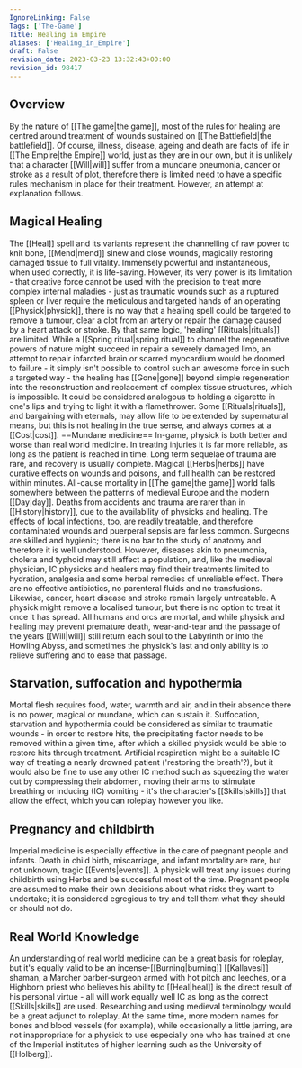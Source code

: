 ```yaml
---
IgnoreLinking: False
Tags: ['The-Game']
Title: Healing in Empire
aliases: ['Healing_in_Empire']
draft: False
revision_date: 2023-03-23 13:32:43+00:00
revision_id: 98417
---
```


## Overview
By the nature of [[The game|the game]], most of the rules for healing are centred around treatment of wounds sustained on [[The Battlefield|the battlefield]].  Of course, illness, disease, ageing and death are facts of life in [[The Empire|the Empire]] world, just as they are in our own, but it is unlikely that a character [[Will|will]] suffer from a mundane pneumonia, cancer or stroke as a result of plot, therefore there is limited need to have a specific rules mechanism in place for their treatment. However, an attempt at explanation follows.
## Magical Healing
The [[Heal]] spell and its variants represent the channelling of raw power to knit bone, [[Mend|mend]] sinew and close wounds, magically restoring damaged tissue to full vitality. Immensely powerful and instantaneous, when used correctly, it is life-saving. However, its very power is its limitation - that creative force cannot be used with the precision to treat more complex internal maladies - just as traumatic wounds such as a ruptured spleen or liver require the meticulous and targeted hands of an operating [[Physick|physick]], there is no way that a healing spell could be targeted to remove a tumour, clear a clot from an artery or repair the damage caused by a heart attack or stroke. 
By that same logic, 'healing' [[Rituals|rituals]] are limited. While a [[Spring ritual|spring ritual]] to channel the regenerative powers of nature might succeed in repair a severely damaged limb, an attempt to repair infarcted brain or scarred myocardium would be doomed to failure - it simply isn't possible to control such an awesome force in such a targeted way - the healing has [[Gone|gone]] beyond simple regeneration into the reconstruction and replacement of complex tissue structures, which is impossible.  It could be considered analogous to holding a cigarette in one's lips and trying to light it with a flamethrower.
Some [[Rituals|rituals]], and bargaining with eternals, may allow life to be extended by supernatural means, but this is not healing in the true sense, and always comes at a [[Cost|cost]].
==Mundane medicine== 
In-game, physick is both better and worse than real world medicine. In treating injuries it is far more reliable, as long as the patient is reached in time. Long term sequelae of trauma are rare, and recovery is usually complete. Magical [[Herbs|herbs]] have curative effects on wounds and poisons, and full health can be restored within minutes.
All-cause mortality in [[The game|the game]] world falls somewhere between the patterns of medieval Europe and the modern [[Day|day]]. Deaths from accidents and trauma are rarer than in [[History|history]], due to the availability of physicks and healing. The effects of local infections, too, are readily treatable, and therefore contaminated wounds and puerperal sepsis are far less common. Surgeons are skilled and hygienic; there is no bar to the study of anatomy and therefore it is well understood. 
However, diseases akin to pneumonia, cholera and typhoid may still affect a population, and, like the medieval physician, IC physicks and healers may find their treatments limited to hydration, analgesia and some herbal remedies of unreliable effect. There are no effective antibiotics, no parenteral fluids and no transfusions.
Likewise, cancer, heart disease and stroke remain largely untreatable. A physick might remove a localised tumour, but there is no option to treat it once it has spread. All humans and orcs are mortal, and while physick and healing may prevent premature death, wear-and-tear and the passage of the years [[Will|will]] still return each soul to the Labyrinth or into the Howling Abyss, and sometimes the physick's last and only ability is to relieve suffering and to ease that passage.
## Starvation, suffocation and hypothermia
Mortal flesh requires food, water, warmth and air, and in their absence there is no power, magical or mundane, which can sustain it. Suffocation, starvation and hypothermia could be considered as similar to traumatic wounds - in order to restore hits, the precipitating factor needs to be removed within a given time, after which a skilled physick would be able to restore hits through treatment. Artificial respiration might be a suitable IC way of treating a nearly drowned patient ('restoring the breath'?), but it would also be fine to use any other IC method such as squeezing the water out by compressing their abdomen, moving their arms to stimulate breathing or inducing (IC) vomiting - it's the character's [[Skills|skills]] that allow the effect, which you can roleplay however you like.
## Pregnancy and childbirth
Imperial medicine is especially effective in the care of pregnant people and infants. Death in child birth, miscarriage, and infant mortality are rare, but not unknown, tragic [[Events|events]]. A physick will treat any issues during childbirth using Herbs and be successful most of the time. Pregnant people are assumed to make their own decisions about what risks they want to undertake; it is considered egregious to try and tell them what they should or should not do.
## Real World Knowledge
An understanding of real world medicine can be a great basis for roleplay, but it's equally valid to be an incense-[[Burning|burning]] [[Kallavesi]] shaman, a Marcher barber-surgeon armed with hot pitch and leeches, or a Highborn priest who believes his ability to [[Heal|heal]] is the direct result of his personal virtue - all will work equally well IC as long as the correct [[Skills|skills]] are used. Researching and using medieval terminology would be a great adjunct to roleplay. At the same time, more modern names for bones and blood vessels (for example), while occasionally a little jarring, are not inappropriate for a physick to use especially one who has trained at one of the Imperial institutes of higher learning such as the University of [[Holberg]].